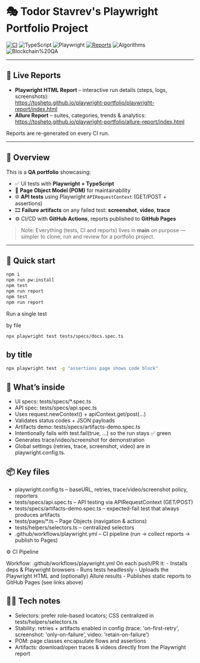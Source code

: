 # 🎭 Todor Stavrev's Playwright Portfolio Project

[![CI](https://github.com/tosheto/playwright-portfolio/actions/workflows/playwright.yml/badge.svg)](https://github.com/tosheto/playwright-portfolio/actions/workflows/playwright.yml)
![TypeScript](https://img.shields.io/badge/TypeScript-5.x-blue)
![Playwright](https://img.shields.io/badge/Playwright-1.46+-green)
[![Reports](https://img.shields.io/badge/📊%20Test%20Reports-Live%20on%20GitHub%20Pages-brightgreen)](https://tosheto.github.io/playwright-portfolio/)
![Algorithms](https://img.shields.io/badge/Algorithms-Ready-informational)
![Blockchain%20QA](https://img.shields.io/badge/Blockchain%20QA-Portfolio-blueviolet)

---

## 🔗 Live Reports

- **Playwright HTML Report** – interactive run details (steps, logs, screenshots):  
  https://tosheto.github.io/playwright-portfolio/playwright-report/index.html
- **Allure Report** – suites, categories, trends & analytics:  
  https://tosheto.github.io/playwright-portfolio/allure-report/index.html

Reports are re-generated on every CI run.

---

## 📖 Overview

This is a **QA portfolio** showcasing:

- ✅ UI tests with **Playwright + TypeScript**
- 🧩 **Page Object Model (POM)** for maintainability
- 🌐 **API tests** using Playwright `APIRequestContext` (GET/POST + assertions)
- 🎞️ **Failure artifacts** on any failed test: **screenshot**, **video**, **trace**
- ⚙️ CI/CD with **GitHub Actions**, reports published to **GitHub Pages**

> Note: Everything (tests, CI and reports) lives in **main** on purpose — simpler to clone, run and review for a portfolio project.

---

## 🚀 Quick start

```bash
npm i
npm run pw:install
npm test
npm run report
npm test 
npm run report 
```
Run a single test

 by file
```bash
npx playwright test tests/specs/docs.spec.ts
```
## by title
```bash
npx playwright test -g "assertions page shows code block"
```
## 🧪 What’s inside
  - UI specs: tests/specs/*.spec.ts
  - API spec: tests/specs/api.spec.ts
  - Uses request.newContext() + apiContext.get/post(...)
  - Validates status codes + JSON payloads
  - Artifacts demo: tests/specs/artifacts-demo.spec.ts
  - Intentionally fails with test.fail(true, ...) so the run stays ✅ green
  - Generates trace/video/screenshot for demonstration
  - Global settings (retries, trace, screenshot, video) are in playwright.config.ts.

## 📦 Key files

  - playwright.config.ts – baseURL, retries, trace/video/screenshot policy, reporters
  - tests/specs/api.spec.ts – API testing via APIRequestContext (GET/POST)
  - tests/specs/artifacts-demo.spec.ts – expected-fail test that always produces artifacts
  - tests/pages/*.ts – Page Objects (navigation & actions)
  - tests/helpers/selectors.ts – centralized selectors
  - .github/workflows/playwright.yml – CI pipeline (run → collect reports → publish to Pages)

 ⚙️ CI Pipeline

   Workflow: .github/workflows/playwright.yml
    On each push/PR it:
    - Installs deps & Playwright browsers
    - Runs tests headlessly
    - Uploads the Playwright HTML and (optionally) Allure results
    - Publishes static reports to GitHub Pages (see links above)

## 🧑‍💻 Tech notes

  - Selectors: prefer role-based locators; CSS centralized in tests/helpers/selectors.ts
  - Stability: retries + artifacts enabled in config (trace: 'on-first-retry', screenshot: 'only-on-failure', video: 'retain-on-failure')
  - POM: page classes encapsulate flows and assertions
  - Artifacts: download/open traces & videos directly from the Playwright report
